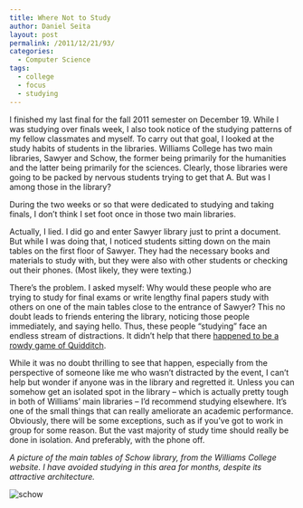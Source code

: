 ```yaml
---
title: Where Not to Study
author: Daniel Seita
layout: post
permalink: /2011/12/21/93/
categories:
  - Computer Science
tags:
  - college
  - focus
  - studying
---
```

I finished my last final for the fall 2011 semester on December 19. While I was studying over finals week, I also took notice of the studying patterns of my fellow classmates and myself. To carry out that goal, I looked at the study habits of students in the libraries. Williams College has two main libraries, Sawyer and Schow, the former being primarily for the humanities and the latter being primarily for the sciences. Clearly, those libraries were going to be packed by nervous students trying to get that A. But was I among those in the library?

During the two weeks or so that were dedicated to studying and taking finals, I don’t think I set foot once in those two main libraries.

Actually, I lied. I did go and enter Sawyer library just to print a document. But while I was doing that, I noticed students sitting down on the main tables on the first floor of Sawyer. They had the necessary books and materials to study with, but they were also with other students or checking out their phones. (Most likely, they were texting.)

There’s the problem. I asked myself: Why would these people who are trying to study for final exams or write lengthy final papers study with others on one of the main tables close to the entrance of Sawyer? This no doubt leads to friends entering the library, noticing those people immediately, and saying hello. Thus, these people “studying” face an endless stream of distractions. It didn’t help that there [happened to be a rowdy game of Quidditch][1].

While it was no doubt thrilling to see that happen, especially from the perspective of someone like me who wasn’t distracted by the event, I can’t help but wonder if anyone was in the library and regretted it. Unless you can somehow get an isolated spot in the library – which is actually pretty tough in both of Williams’ main libraries – I’d recommend studying elsewhere. It&#8217;s one of the small things that can really ameliorate an academic performance. Obviously, there will be some exceptions, such as if you&#8217;ve got to work in group for some reason. But the vast majority of study time should really be done in isolation. And preferably, with the phone off.

*A picture of the main tables of Schow library, from the Williams College website. I have avoided studying in this area for months, despite its attractive architecture.*

<img src="{{site.url}}/assets/schow.jpg" alt="schow">

 [1]: http://www.youtube.com/watch?v=pI0eDy2mMzI "Quidditch"
